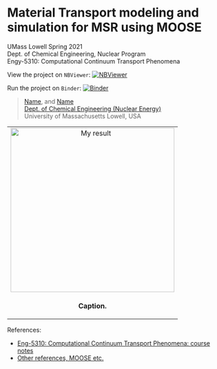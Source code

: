 # Material Transport modeling and simulation for MSR using MOOSE


UMass Lowell Spring 2021 <br>
Dept. of Chemical Engineering, Nuclear Program <br>
Engy-5310: Computational Continuum Transport Phenomena

View the project on `NBViewer`: [![NBViewer](https://raw.githubusercontent.com/jupyter/design/master/logos/Badges/nbviewer_badge.svg)](https://nbviewer.jupyter.org/github/dpploy/engy-4390/blob/main/projects/sm-pwr/project-report.ipynb)

Run the project on `Binder`: [![Binder](https://mybinder.org/badge_logo.svg)](https://mybinder.org/v2/gh/dpploy/engy-4390/HEAD?filepath=projects%2Fsm-pwr%2Fproject-report.ipynb)

 >[Name](https://github.com/xxxx), and [Name](https://github.com/xxx) <br>
 >[Dept. of Chemical Engineering (Nuclear Energy)](xxx) <br>
 >University of Massachusetts Lowell, USA <br>

|  |
|:---:|
| <img width="380" src="pics/pic.png" title="My result"> |
| <p style="text-align:center;"><b>Caption.</b></p> |


References:

 + [Eng-5310: Computational Continuum Transport Phenomena: course notes](https://github.com/dpploy/engy-5310)
 + [Other references, MOOSE etc.](https://github.com/dpploy/engy-5310)

